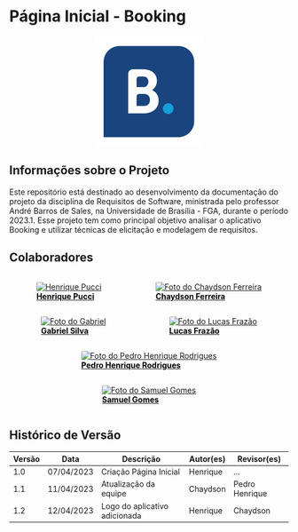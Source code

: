 # Página Inicial - Booking
<div  class="HomeLogo" style="justify-content: center; display: flex;">

  <img  src="../assets/homeLogo/logoBooking.png" alt="Booking Logo" width="200vw">

</div>

## Informações sobre o Projeto

Este repositório está destinado ao desenvolvimento da documentação do projeto da disciplina de Requisitos de Software, ministrada pelo professor André Barros de Sales, na Universidade de Brasília - FGA, durante o período 2023.1. Esse projeto tem como principal objetivo analisar o aplicativo Booking e utilizar técnicas de elicitação e modelagem de requisitos.

## Colaboradores
<div  class="HomeProfiles" style="justify-content: space-around; flex-wrap: wrap; display: flex;">

  <a href="https://github.com/HenriPucci" target="_blank">
    <figure>
      <img  src="https://github.com/HenriPucci.png" alt="Henrique Pucci" width="220px" style="border-radius: 6%">
      <figcaption style="font-weight: bold; color: #000000;">Henrique Pucci</figcaption>
    </figure>
  </a>

  <a href="https://github.com/chaydson" target="_blank">
    <figure>
      <img  src="https://github.com/chaydson.png" alt="Foto do Chaydson Ferreira" width="220px" style="border-radius: 6%">
      <figcaption style="font-weight: bold; color: #000000;">Chaydson Ferreira</figcaption>
    </figure>
  </a>

  <a href="https://github.com/oo7gabriel" target="_blank">
    <figure>
      <img  src="https://github.com/oo7gabriel.png" alt="Foto do Gabriel" width="220px" style="border-radius: 6%">
      <figcaption style="font-weight: bold; color: #000000;">Gabriel Silva</figcaption>
    </figure>
  </a>

  <a href="https://github.com/LucasLopesFrazao" target="_blank">
    <figure>
      <img  src="https://github.com/LucasLopesFrazao.png" alt="Foto do Lucas Frazão" width="220px" style="border-radius: 6%">
      <figcaption style="font-weight: bold; color: #000000;">Lucas Frazão</figcaption>
    </figure>
  </a>

  <a href="https://github.com/PedroHenrique2077" target="_blank">
    <figure>
      <img  src="https://github.com/PedroHenrique2077.png" alt="Foto do Pedro Henrique Rodrigues" width="220px" style="border-radius: 6%">
      <figcaption style="font-weight: bold; color: #000000;">Pedro Henrique Rodrigues</figcaption>
    </figure>
  </a>

  <a href="https://github.com/SamuelGSouza" target="_blank">
    <figure>
      <img  src="https://github.com/SamuelGSouza.png" alt="Foto do Samuel Gomes" width="220px" style="border-radius: 6%">
      <figcaption style="font-weight: bold; color: #000000;">Samuel Gomes</figcaption>
    </figure>
  </a>

</div>

## Histórico de Versão

| Versão | Data       | Descrição               | Autor(es) | Revisor(es) |
| ------- | ---------- | ------------------------- | --------- | ----------- |
| 1.0     | 07/04/2023 | Criação Página Inicial | Henrique  | ...         |
| 1.1     | 11/04/2023 | Atualização da equipe | Chaydson  | Pedro Henrique         |
| 1.2     | 12/04/2023 | Logo do aplicativo adicionada | Henrique  | Chaydson         |
